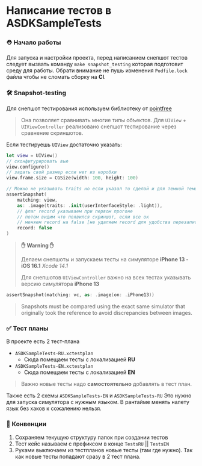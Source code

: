 # Написание тестов в ASDKSampleTests

### ⛑️ Начало работы
Для запуска и настройки проекта, перед написанием снепшот тестов следует вызвать команду
`make snapshot_testing` которая подготовит среду для работы. Обрати внимание не пушь изменения `Podfile.lock` файла чтобы не сломать сборку на **CI**.

### 🛠️ Snapshot-testing 
Для снепшот тестирования используем библиотеку от [pointfree](https://github.com/pointfreeco/swift-snapshot-testing)
>Она позволяет сравнивать многие типы объектов.
>Для `UIView` + `UIViewController` реализовано снепшот тестирование через сравнение скриншотов. 

Если тестируешь `UIView` достаточно указать:

```swift
let view = UIView()
// сконфигурировать вью
view.configure()
// задать свой размер если нет из коробки
view.frame.size = CGSize(width: 100, height: 100) 

// Можно не указывать traits но если указал то сделай и для темной темы
assertSnapshot(
    matching: view, 
    as: .image(traits: .init(userInterfaceStyle: .light)), 
    // флаг record указываем при первом прогоне 
    // потом видим что появился скриншот, если все ок
    // меняем record на false [не удаляем record для удобства перезаписи]
    record: false
)
```

> **✋ Warning ✋**
>
> Делаем снепшоты и запускаем тесты на симуляторе **iPhone 13 - iOS 16.1** *Xcode 14.1*
>
> Для снепшотов `UIViewController` важно на всех тестах указывать версию симулятора **iPhone 13**
```swift
assertSnapshot(matching: vc, as: .image(on: .iPhone13))
```

> Snapshots must be compared using the exact same simulator that originally took the reference to avoid discrepancies between images.

### ✅ Тест планы
В проекте есть 2 тест-плана
 - `ASDKSampleTests-RU.xctestplan`
   - Сюда помещаем тесты с локализацией **RU**
- `ASDKSampleTests-EN.xctestplan`
  - Сюда помещаем тесты с локализацией **EN**

>Важно новые тесты надо **самостоятельно** добавлять в тест план. 

Также есть 2 схемы `ASDKSampleTests-EN` и `ASDKSampleTests-RU`
Это нужно для запуска симулятора с нужным языком. В рантайме менять налету язык без хаков к сожалению нельзя.

### 🤝 Конвенции
1. Сохраняем текущую структуру папок при создании тестов
2. Тест кейс называем с префиксом в конце `TestsRU` || `TestsEN`
3. Руками выключаем из тестпланов новые тесты (там где нужно). Так как новые тесты попадают сразу в 2 тест плана. 